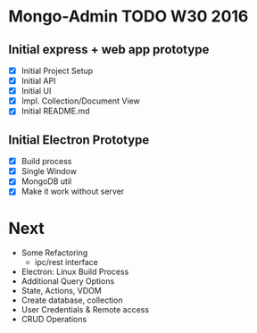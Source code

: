
# Mongo-Admin TODO W30 2016

## Initial express + web app prototype
- [x] Initial Project Setup
- [x] Initial API
- [x] Initial UI
- [x] Impl. Collection/Document View
- [x] Initial README.md

## Initial Electron Prototype
- [x] Build process
- [x] Single Window
- [x] MongoDB util
- [x] Make it work without server

# Next
- Some Refactoring
	- ipc/rest interface
- Electron: Linux Build Process
- Additional Query Options
- State, Actions, VDOM
- Create database, collection
- User Credentials & Remote access
- CRUD Operations
